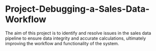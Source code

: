 # Project-Debugging-a-Sales-Data-Workflow
The aim of this project is to identify and resolve issues in the sales data pipeline to ensure data integrity and accurate calculations, ultimately improving the workflow and functionality of the system.
